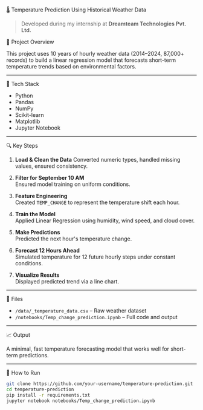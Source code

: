 🌡️ Temperature Prediction Using Historical Weather Data

> Developed during my internship at **Dreamteam Technologies Pvt. Ltd.**

🚀 Project Overview

This project uses 10 years of hourly weather data (2014–2024, 87,000+ records) to build a linear regression model that forecasts short-term temperature trends based on environmental factors.

---

🧰 Tech Stack

- Python
- Pandas
- NumPy
- Scikit-learn
- Matplotlib
- Jupyter Notebook

---

🔍 Key Steps

1. **Load & Clean the Data**
   Converted numeric types, handled missing values, ensured consistency.

2. **Filter for September 10 AM**  
   Ensured model training on uniform conditions.

3. **Feature Engineering**  
   Created `TEMP_CHANGE` to represent the temperature shift each hour.

4. **Train the Model**  
   Applied Linear Regression using humidity, wind speed, and cloud cover.

5. **Make Predictions**  
   Predicted the next hour's temperature change.

6. **Forecast 12 Hours Ahead**  
   Simulated temperature for 12 future hourly steps under constant conditions.

7. **Visualize Results**  
   Displayed predicted trend via a line chart.

---

📁 Files

- `/data/_temperature_data.csv` – Raw weather dataset
- `/notebooks/Temp_change_prediction.ipynb` – Full code and output

---

📈 Output

A minimal, fast temperature forecasting model that works well for short-term predictions.

---

🔧 How to Run

```bash
git clone https://github.com/your-username/temperature-prediction.git
cd temperature-prediction
pip install -r requirements.txt
jupyter notebook notebooks/Temp_change_prediction.ipynb
